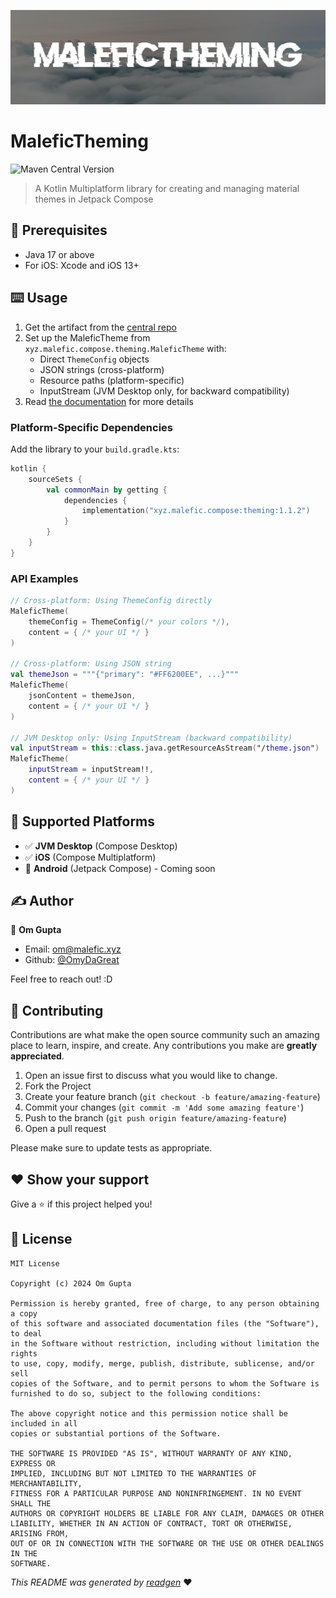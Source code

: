 ![](cover.jpeg)

# MaleficTheming

![Maven Central Version](https://img.shields.io/maven-central/v/xyz.malefic.compose/theming)

> A Kotlin Multiplatform library for creating and managing material themes in Jetpack Compose

## 🦿 Prerequisites

- Java 17 or above
- For iOS: Xcode and iOS 13+

## ⌨️ Usage

1. Get the artifact from the [central repo](https://central.sonatype.com/artifact/xyz.malefic.compose/theming)
2. Set up the MaleficTheme from `xyz.malefic.compose.theming.MaleficTheme` with:
   - Direct `ThemeConfig` objects
   - JSON strings (cross-platform)
   - Resource paths (platform-specific)
   - InputStream (JVM Desktop only, for backward compatibility)
3. Read [the documentation]() for more details

### Platform-Specific Dependencies

Add the library to your `build.gradle.kts`:

```kotlin
kotlin {
    sourceSets {
        val commonMain by getting {
            dependencies {
                implementation("xyz.malefic.compose:theming:1.1.2")
            }
        }
    }
}
```

### API Examples

```kotlin
// Cross-platform: Using ThemeConfig directly
MaleficTheme(
    themeConfig = ThemeConfig(/* your colors */),
    content = { /* your UI */ }
)

// Cross-platform: Using JSON string
val themeJson = """{"primary": "#FF6200EE", ...}"""
MaleficTheme(
    jsonContent = themeJson,
    content = { /* your UI */ }
)

// JVM Desktop only: Using InputStream (backward compatibility)
val inputStream = this::class.java.getResourceAsStream("/theme.json")
MaleficTheme(
    inputStream = inputStream!!,
    content = { /* your UI */ }
)
```

## 🎯 Supported Platforms

- ✅ **JVM Desktop** (Compose Desktop)
- ✅ **iOS** (Compose Multiplatform)
- 🔄 **Android** (Jetpack Compose) - Coming soon

## ✍️ Author

👤 **Om Gupta**

* Email: om@malefic.xyz
* Github: [@OmyDaGreat](https://github.com/OmyDaGreat)

Feel free to reach out! :D

## 🤝 Contributing

Contributions are what make the open source community such an amazing place to learn, inspire, and create. Any
contributions you make are **greatly appreciated**.

1. Open an issue first to discuss what you would like to change.
2. Fork the Project
3. Create your feature branch (`git checkout -b feature/amazing-feature`)
4. Commit your changes (`git commit -m 'Add some amazing feature'`)
5. Push to the branch (`git push origin feature/amazing-feature`)
6. Open a pull request

Please make sure to update tests as appropriate.

## ❤ Show your support

Give a ⭐️ if this project helped you!

## 📝 License

```
MIT License

Copyright (c) 2024 Om Gupta

Permission is hereby granted, free of charge, to any person obtaining a copy
of this software and associated documentation files (the "Software"), to deal
in the Software without restriction, including without limitation the rights
to use, copy, modify, merge, publish, distribute, sublicense, and/or sell
copies of the Software, and to permit persons to whom the Software is
furnished to do so, subject to the following conditions:

The above copyright notice and this permission notice shall be included in all
copies or substantial portions of the Software.

THE SOFTWARE IS PROVIDED "AS IS", WITHOUT WARRANTY OF ANY KIND, EXPRESS OR
IMPLIED, INCLUDING BUT NOT LIMITED TO THE WARRANTIES OF MERCHANTABILITY,
FITNESS FOR A PARTICULAR PURPOSE AND NONINFRINGEMENT. IN NO EVENT SHALL THE
AUTHORS OR COPYRIGHT HOLDERS BE LIABLE FOR ANY CLAIM, DAMAGES OR OTHER
LIABILITY, WHETHER IN AN ACTION OF CONTRACT, TORT OR OTHERWISE, ARISING FROM,
OUT OF OR IN CONNECTION WITH THE SOFTWARE OR THE USE OR OTHER DEALINGS IN THE
SOFTWARE.
```

_This README was generated by [readgen](https://github.com/theapache64/readgen)_ ❤